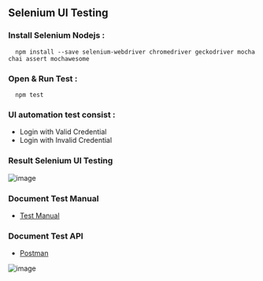 ## Selenium UI Testing
### Install Selenium Nodejs :
```
  npm install --save selenium-webdriver chromedriver geckodriver mocha chai assert mochawesome
```

### Open & Run Test :
```
  npm test
```
### UI automation test consist :
- Login with Valid Credential
- Login with Invalid Credential

### Result Selenium UI Testing
![image](https://github.com/user-attachments/assets/df01c23e-98ce-43ac-8e0c-384781bc19f3)

### Document Test Manual
- [Test Manual](https://docs.google.com/spreadsheets/d/1oZwXXOPTfPhq7r59RmAYe7Q_DgcEBs3XPqM8QzvfIXQ/edit?usp=sharing)

### Document Test API
- [Postman](https://documenter.getpostman.com/view/24380300/2sAYJ9AJTe)

![image](https://github.com/user-attachments/assets/03b022cb-763b-4634-bfaf-9798ccf8f92e)
